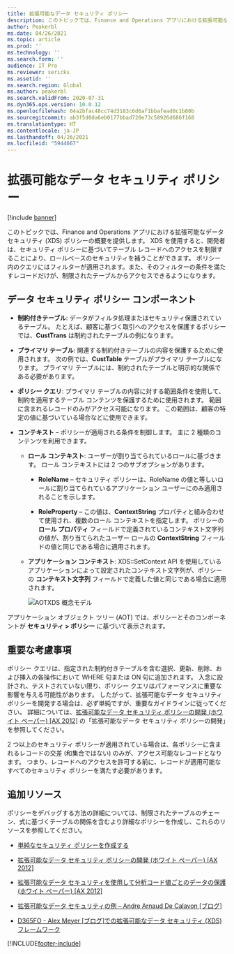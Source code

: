 ```yaml
---
title: 拡張可能なデータ セキュリティ ポリシー
description: このトピックでは、Finance and Operations アプリにおける拡張可能なデータ セキュリティ (XDS) ポリシーの概要を提供します。
author: Peakerbl
ms.date: 04/26/2021
ms.topic: article
ms.prod: ''
ms.technology: ''
ms.search.form: ''
audience: IT Pro
ms.reviewer: sericks
ms.assetid: ''
ms.search.region: Global
ms.author: peakerbl
ms.search.validFrom: 2020-07-31
ms.dyn365.ops.version: 10.0.12
ms.openlocfilehash: 04a2bfac48cc74d3183c6d6af1bbafead0c1b80b
ms.sourcegitcommit: ab3f5d0da6eb0177bbad720e73c58926d686f168
ms.translationtype: HT
ms.contentlocale: ja-JP
ms.lasthandoff: 04/26/2021
ms.locfileid: "5944667"
---
```

# <a name="extensible-data-security-policies"></a>拡張可能なデータ セキュリティ ポリシー 
[!include [banner](../includes/banner.md)]

このトピックでは、Finance and Operations アプリにおける拡張可能なデータ セキュリティ (XDS) ポリシーの概要を提供します。 XDS を使用すると、開発者は、セキュリティ ポリシーに基づいてテーブル レコードへのアクセスを制限することにより、ロールベースのセキュリティを補うことができます。 ポリシー内のクエリにはフィルターが適用されます。また、そのフィルターの条件を満たすレコードだけが、制限されたテーブルからアクセスできるようになります。

## <a name="data-security-policy-components"></a>データ セキュリティ ポリシー コンポーネント

-   **制約付きテーブル**: データがフィルタ処理またはセキュリティ保護されているテーブル。 たとえば、顧客に基づく取引へのアクセスを保護するポリシーでは、**CustTrans** は制約されたテーブルの例になります。

-   **プライマリ テーブル**: 関連する制約付きテーブルの内容を保護するために使用されます。 次の例では、**CustTable** テーブルがプライマリ テーブルになります。
    プライマリ テーブルには、制約されたテーブルと明示的な関係である必要があります。

-   **ポリシー クエリ**: プライマリ テーブルの内容に対する範囲条件を使用して、制約を適用するテーブル コンテンツを保護するために使用されます。 範囲に含まれるレコードのみがアクセス可能になります。 この範囲は、顧客の特定の値に基づいている場合などに使用できます。

-   **コンテキスト** – ポリシーが適用される条件を制御します。
    主に 2 種類のコンテンツを利用できます。

    -   **ロール コンテキスト**: ユーザーが割り当てられているロールに基づきます。 ロール コンテキストには 2 つのサブオプションがあります。

        -   **RoleName** – セキュリティ ポリシーは、RoleName の値と等しいロールに割り当てられているアプリケーション ユーザーにのみ適用されることを示します。

        -   **RoleProperty** – この値は、**ContextString** プロパティと組み合わせて使用され、複数のロール コンテキストを指定します。 ポリシーの **ロール プロパティ** フィールドで定義されているコンテキスト文字列の値が、割り当てられたユーザー ロールの **ContextString** フィールドの値と同じである場合に適用されます。

    -   **アプリケーション コンテキスト**: XDS::SetContext API を使用しているアプリケーションによって設定されたコンテキスト文字列が、ポリシーの **コンテキスト文字列** フィールドで定義した値と同じである場合に適用されます。

        ![AOTXDS 概念モデル](media/c74bc4ea12f084dfbaddb024685843e8.jpg)

アプリケーション オブジェクト ツリー (AOT) では、ポリシーとそのコンポーネントが **セキュリティ \> ポリシー** に基づいて表示されます。

## <a name="important-considerations"></a>重要な考慮事項

ポリシー クエリは、指定された制約付きテーブルを含む選択、更新、削除、および挿入の各操作において WHERE 句または ON 句に追加されます。 入念に設計され、テストされていない限り、ポリシー クエリはパフォーマンスに重要な影響を与える可能性があります。 したがって、拡張可能なデータ セキュリティ ポリシーを開発する場合は、必ず単純ですが、重要なガイドラインに従ってください。 詳細については、[拡張可能なデータ セキュリティ ポリシーの開発 (ホワイト ペーパー) [AX 2012]](/dynamicsax-2012/appuser-itpro/developing-extensible-data-security-policies-white-paper) の「拡張可能なデータ セキュリティ ポリシーの開発」を参照してください。

2 つ以上のセキュリティ ポリシーが適用されている場合は、各ポリシーに含まれるレコードの交差 (和集合ではない) のみが、アクセス可能なレコードとなります。 つまり、レコードへのアクセスを許可する前に、レコードが適用可能なすべてのセキュリティ ポリシーを満たす必要があります。

## <a name="additional-resources"></a>追加リソース

ポリシーをデバッグする方法の詳細については、制限されたテーブルのチェーン、式に基づくテーブルの関係を含むより詳細なポリシーを作成し、これらのリソースを参照してください。

- [単純なセキュリティ ポリシーを作成する](create-simple-security-policy.md)

- [拡張可能なデータ セキュリティ ポリシーの開発 (ホワイト ペーパー) [AX 2012]](/dynamicsax-2012/appuser-itpro/developing-extensible-data-security-policies-white-paper)

- [拡張可能なデータ セキュリティを使用して分析コード値ごとのデータの保護 (ホワイト ペーパー) [AX 2012]](/dynamicsax-2012/appuser-itpro/securing-data-by-dimension-value-by-using-extensible-data-security-white-paper)

- [拡張可能なデータ セキュリティの例 – Andre Arnaud De Calavon [ブログ]](https://dynamicspedia.com/tag/xds/)

- [D365FO - Alex Meyer [ブログ]での拡張可能なデータ セキュリティ (XDS) フレームワーク](https://alexdmeyer.com/2019/02/20/extensible-data-security-xds-framework-in-d365fo/)


[!INCLUDE[footer-include](../../../includes/footer-banner.md)]
